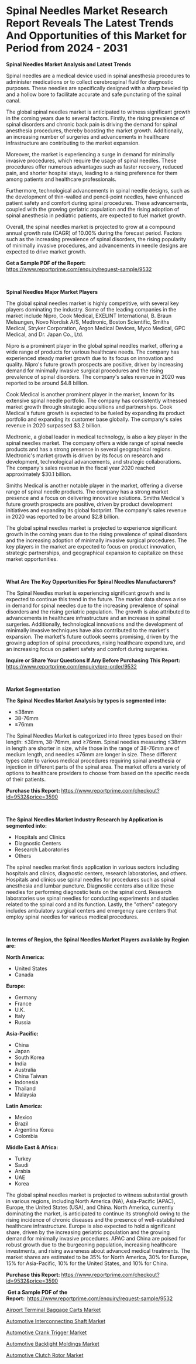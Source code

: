 <p><h1>Spinal Needles Market Research Report Reveals The Latest Trends And Opportunities of this Market for Period from 2024 - 2031</h1></p><p><strong>Spinal Needles Market Analysis and Latest Trends</strong></p>
<p><p>Spinal needles are a medical device used in spinal anesthesia procedures to administer medications or to collect cerebrospinal fluid for diagnostic purposes. These needles are specifically designed with a sharp beveled tip and a hollow bore to facilitate accurate and safe puncturing of the spinal canal.</p><p>The global spinal needles market is anticipated to witness significant growth in the coming years due to several factors. Firstly, the rising prevalence of spinal disorders and chronic back pain is driving the demand for spinal anesthesia procedures, thereby boosting the market growth. Additionally, an increasing number of surgeries and advancements in healthcare infrastructure are contributing to the market expansion.</p><p>Moreover, the market is experiencing a surge in demand for minimally invasive procedures, which require the usage of spinal needles. These procedures offer numerous advantages such as faster recovery, reduced pain, and shorter hospital stays, leading to a rising preference for them among patients and healthcare professionals.</p><p>Furthermore, technological advancements in spinal needle designs, such as the development of thin-walled and pencil-point needles, have enhanced patient safety and comfort during spinal procedures. These advancements, coupled with the growing geriatric population and the rising adoption of spinal anesthesia in pediatric patients, are expected to fuel market growth.</p><p>Overall, the spinal needles market is projected to grow at a compound annual growth rate (CAGR) of 10.00% during the forecast period. Factors such as the increasing prevalence of spinal disorders, the rising popularity of minimally invasive procedures, and advancements in needle designs are expected to drive market growth.</p></p>
<p><strong>Get a Sample PDF of the Report:&nbsp;</strong> <a href="https://www.reportprime.com/enquiry/request-sample/9532">https://www.reportprime.com/enquiry/request-sample/9532</a></p>
<p>&nbsp;</p>
<p><strong>Spinal Needles Major Market Players</strong></p>
<p><p>The global spinal needles market is highly competitive, with several key players dominating the industry. Some of the leading companies in the market include Nipro, Cook Medical, EXELINT International, B. Braun Melsungen, Novo Nordisk A/S, Medtronic, Boston Scientific, Smiths Medical, Stryker Corporation, Argon Medical Devices, Myco Medical, GPC Medical, and Dr. Japan Co., Ltd.</p><p>Nipro is a prominent player in the global spinal needles market, offering a wide range of products for various healthcare needs. The company has experienced steady market growth due to its focus on innovation and quality. Nipro's future growth prospects are positive, driven by increasing demand for minimally invasive surgical procedures and the rising prevalence of spinal disorders. The company's sales revenue in 2020 was reported to be around $4.8 billion.</p><p>Cook Medical is another prominent player in the market, known for its extensive spinal needle portfolio. The company has consistently witnessed market growth through strategic acquisitions and partnerships. Cook Medical's future growth is expected to be fueled by expanding its product portfolio and expanding its customer base globally. The company's sales revenue in 2020 surpassed $3.2 billion.</p><p>Medtronic, a global leader in medical technology, is also a key player in the spinal needles market. The company offers a wide range of spinal needle products and has a strong presence in several geographical regions. Medtronic's market growth is driven by its focus on research and development, technological advancements, and strategic collaborations. The company's sales revenue in the fiscal year 2020 reached approximately $30.1 billion.</p><p>Smiths Medical is another notable player in the market, offering a diverse range of spinal needle products. The company has a strong market presence and a focus on delivering innovative solutions. Smiths Medical's future growth prospects are positive, driven by product development initiatives and expanding its global footprint. The company's sales revenue in 2020 was reported to be around $2.8 billion.</p><p>The global spinal needles market is projected to experience significant growth in the coming years due to the rising prevalence of spinal disorders and the increasing adoption of minimally invasive surgical procedures. The key players in the market are expected to focus on product innovation, strategic partnerships, and geographical expansion to capitalize on these market opportunities.</p></p>
<p>&nbsp;</p>
<p><strong>What Are The Key Opportunities For Spinal Needles Manufacturers?</strong></p>
<p><p>The Spinal Needles market is experiencing significant growth and is expected to continue this trend in the future. The market data shows a rise in demand for spinal needles due to the increasing prevalence of spinal disorders and the rising geriatric population. The growth is also attributed to advancements in healthcare infrastructure and an increase in spinal surgeries. Additionally, technological innovations and the development of minimally invasive techniques have also contributed to the market's expansion. The market's future outlook seems promising, driven by the growing adoption of spinal procedures, rising healthcare expenditure, and an increasing focus on patient safety and comfort during surgeries.</p></p>
<p><strong>Inquire or Share Your Questions If Any Before Purchasing This Report:</strong> <a href="https://www.reportprime.com/enquiry/pre-order/9532">https://www.reportprime.com/enquiry/pre-order/9532</a></p>
<p>&nbsp;</p>
<p><strong>Market Segmentation</strong></p>
<p><strong>The Spinal Needles Market Analysis by types is segmented into:</strong></p>
<p><ul><li>≤38mm</li><li>38-76mm</li><li>≥76mm</li></ul></p>
<p><p>The Spinal Needles Market is categorized into three types based on their length: ≤38mm, 38-76mm, and ≥76mm. Spinal needles measuring ≤38mm in length are shorter in size, while those in the range of 38-76mm are of medium length, and needles ≥76mm are longer in size. These different types cater to various medical procedures requiring spinal anesthesia or injection in different parts of the spinal area. The market offers a variety of options to healthcare providers to choose from based on the specific needs of their patients.</p></p>
<p><strong>Purchase this Report:&nbsp;</strong><a href="https://www.reportprime.com/checkout?id=9532&price=3590">https://www.reportprime.com/checkout?id=9532&price=3590</a></p>
<p>&nbsp;</p>
<p><strong>The Spinal Needles Market Industry Research by Application is segmented into:</strong></p>
<p><ul><li>Hospitals and Clinics</li><li>Diagnostic Centers</li><li>Research Laboratories</li><li>Others</li></ul></p>
<p><p>The spinal needles market finds application in various sectors including hospitals and clinics, diagnostic centers, research laboratories, and others. Hospitals and clinics use spinal needles for procedures such as spinal anesthesia and lumbar puncture. Diagnostic centers also utilize these needles for performing diagnostic tests on the spinal cord. Research laboratories use spinal needles for conducting experiments and studies related to the spinal cord and its function. Lastly, the "others" category includes ambulatory surgical centers and emergency care centers that employ spinal needles for various medical procedures.</p></p>
<p>&nbsp;</p>
<p><strong>In terms of Region, the Spinal Needles Market Players available by Region are:</strong></p>
<p>
    <p> <strong> North America: </strong>
        <ul>
            <li>United States</li>
            <li>Canada</li>
        </ul>
        </p> 
    <p> <strong> Europe: </strong>
        <ul>
            <li>Germany</li>
            <li>France</li>
            <li>U.K.</li>
            <li>Italy</li>
            <li>Russia</li>
        </ul>
        </p> 
    <p> <strong> Asia-Pacific: </strong>
        <ul>
            <li>China</li>
            <li>Japan</li>
            <li>South Korea</li>
            <li>India</li>
            <li>Australia</li>
            <li>China Taiwan</li>
            <li>Indonesia</li>
            <li>Thailand</li>
            <li>Malaysia</li>
        </ul>
        </p> 
    <p> <strong> Latin America: </strong>
        <ul>
            <li>Mexico</li>
            <li>Brazil</li>
            <li>Argentina Korea</li>
            <li>Colombia</li>
        </ul>
        </p> 
    <p> <strong> Middle East & Africa: </strong>
        <ul>
            <li>Turkey</li>
            <li>Saudi</li>
            <li>Arabia</li>
            <li>UAE</li>
            <li>Korea</li>
        </ul>
    </p>
    </p>
<p><p>The global spinal needles market is projected to witness substantial growth in various regions, including North America (NA), Asia-Pacific (APAC), Europe, the United States (USA), and China. North America, currently dominating the market, is anticipated to continue its stronghold owing to the rising incidence of chronic diseases and the presence of well-established healthcare infrastructure. Europe is also expected to hold a significant share, driven by the increasing geriatric population and the growing demand for minimally invasive procedures. APAC and China are poised for robust growth due to the burgeoning population, increasing healthcare investments, and rising awareness about advanced medical treatments. The market shares are estimated to be 35% for North America, 30% for Europe, 15% for Asia-Pacific, 10% for the United States, and 10% for China.</p></p>
<p><strong>Purchase this Report: </strong><a href="https://www.reportprime.com/checkout?id=9532&price=3590">https://www.reportprime.com/checkout?id=9532&price=3590</a></p>
<p>&nbsp;<strong>Get a Sample PDF of the Report:&nbsp;&nbsp;</strong><a href="https://www.reportprime.com/enquiry/request-sample/9532">https://www.reportprime.com/enquiry/request-sample/9532</a></p>
<p><strong></strong></p>
<p><p><a href="https://medium.com/@irwinzieme/decoding-airport-terminal-baggage-carts-market-metrics-market-share-trends-and-growth-patterns-897ad495c27f">Airport Terminal Baggage Carts Market</a></p><p><a href="https://medium.com/@irwinzieme/automotive-interconnecting-shaft-market-size-reveals-the-best-marketing-channels-in-global-industry-9d37b552e2d9">Automotive Interconnecting Shaft Market</a></p><p><a href="https://medium.com/@irwinzieme/automotive-crank-trigger-market-the-key-to-successful-business-strategy-forecast-till-2031-343c9181b41a">Automotive Crank Trigger Market</a></p><p><a href="https://medium.com/@irwinzieme/automotive-backlight-moldings-market-competitive-analysis-market-trends-and-forecast-to-2031-5e4c1fb830e3">Automotive Backlight Moldings Market</a></p><p><a href="https://medium.com/@irwinzieme/automotive-clutch-rotor-market-comprehensive-assessment-by-type-application-and-geography-0288544e27a4">Automotive Clutch Rotor Market</a></p></p>